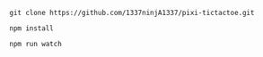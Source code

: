```
git clone https://github.com/1337ninjA1337/pixi-tictactoe.git
```


```
npm install
```


```
npm run watch
```
